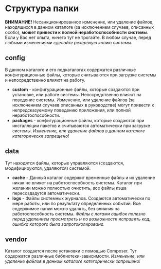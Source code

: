 # Структура папки
**ВНИМАНИЕ!** Несанкционированное изменение, или удаление файлов, находящихся в данном каталоге (за исключением случаев, описанных особо), **может привести к полной неработоспособности системы**.
Если у Вас нет опыта, ничего тут не трогайте.
В любом случае, перед любыми изменениями _сделайте резервную копию системы_.

## config
В данном каталоге и его подкаталогах содержатся различные конфигурационные файлы,
которые считываются при загрузке системы и непосредственно влияют на работу.
- **custom** - конфигурационные файлы, которые создаются при установке, или работе системы.
Непосредственно влияют на поведение системы. Изменение, или удаление файлов (за исключением случаев описанных в руководстве) могут привести к непредсказуемому поведению приложения, или полной неработоспособности.
- **packages** - конфигурационные файлы, которые создаются при инсталляции пакетов
и считываются автоматически при загрузке системы. _Изменение, или удаление файлов в данном каталоге категорически запрещено!_

## data
Тут находятся файлы, которые управляются (создаются, модифицируются, удаляются) системой.
- **cache** - Данный каталог содержит временные файлы и их удаление никак не влияет на работоспособность системы. Каталог при желании можно полностью очистить, все файлы кэша пересоздадутся автоматически.
- **logs** - Файлы системных журналов. Создаются автоматически по мере работы, или по результату определенных событий.
Все содержимое папки можно удалять, без влияния на работоспособность системы.
_Файлы с логами ошибок полезно перед удалением просмотреть и по возможности исправить код, ошибка которого была запротоколирована._

## vendor
Каталог создается после установки с помощью Composer. Тут содержатся различные библиотеки-зависимости.
_Изменение, или удаление файлов в данном каталоге категорически запрещено!_
